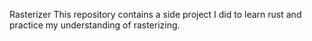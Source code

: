 Rasterizer
This repository contains a side project I did to learn rust and practice my understanding of rasterizing. 
